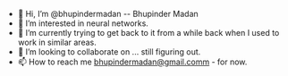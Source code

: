 - 👋 Hi, I’m @bhupindermadan -- Bhupinder Madan
- 👀 I’m interested in neural networks.
- 🌱 I’m currently trying to get back to it from a while back when I used to work in similar areas.
- 💞️ I’m looking to collaborate on ... still figuring out.
- 📫 How to reach me bhupindermadan@gmail.comm - for now.

<!---
bhupindermadan/bhupindermadan is a ✨ special ✨ repository because its `README.md` (this file) appears on your GitHub profile.
You can click the Preview link to take a look at your changes.
--->
